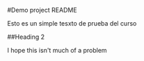 #Demo project README

Esto es un simple tesxto de prueba del curso 

##Heading 2

I hope this isn't much of a problem 